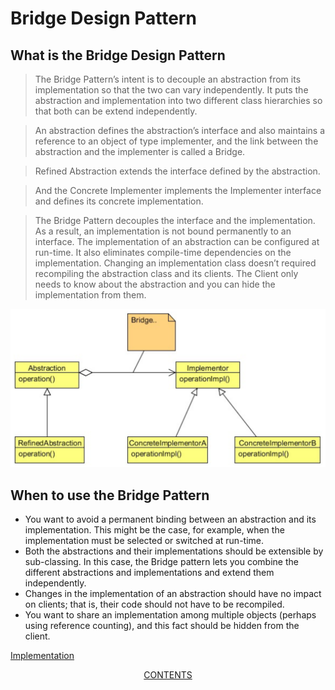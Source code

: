 #   Bridge Design Pattern


##  What is the Bridge Design Pattern
>   The Bridge Pattern’s intent is to decouple an abstraction from its implementation so that the two can vary independently. It puts
    the abstraction and implementation into two different class hierarchies so that both can be extend independently.

>   An abstraction defines the abstraction’s interface and also maintains a reference to an object of type implementer, and the link between the abstraction and the implementer is called a Bridge.

>   Refined Abstraction extends the interface defined by the abstraction.

>   And the Concrete Implementer implements the Implementer interface and defines its concrete implementation.

>   The Bridge Pattern decouples the interface and the implementation. As a result, an implementation is not bound permanently to an interface. The implementation of an abstraction can be configured at run-time. It also eliminates compile-time dependencies on the implementation. Changing an implementation class doesn’t required recompiling the abstraction class and its clients. The Client only needs to know about the abstraction and you can hide the implementation from them.

![UML diagram](https://github.com/11andrew1991/design_patterns/blob/master/Bridge/img/bridge.PNG)


##  When to use the Bridge Pattern
-   You want to avoid a permanent binding between an abstraction and its implementation. This might be the case, for example,
    when the implementation must be selected or switched at run-time.
-   Both the abstractions and their implementations should be extensible by sub-classing. In this case, the Bridge pattern lets you
    combine the different abstractions and implementations and extend them independently.
-   Changes in the implementation of an abstraction should have no impact on clients; that is, their code should not have to be
    recompiled.
-   You want to share an implementation among multiple objects (perhaps using reference counting), and this fact should be hidden
    from the client.
    

[Implementation](https://github.com/11andrew1991/design_patterns/tree/master/Bridge/app/)


<p align="center">
  <a href="https://github.com/11andrew1991/design_patterns#design-patterns">CONTENTS</a>
</p>